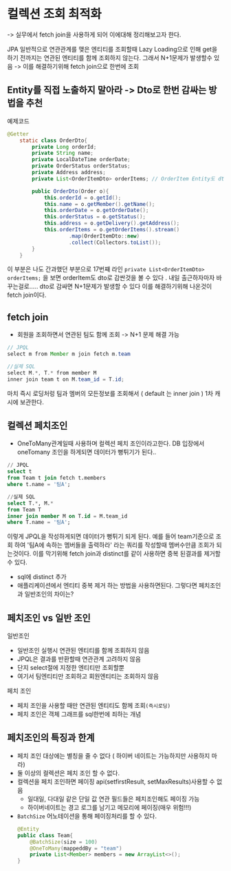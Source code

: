 # 컬렉션 조회 최적화
-> 실무에서 fetch join을 사용하게 되어 이에대해 정리해보고자 한다. 

JPA 일반적으로 연관관계를 맺은 엔티티를 조회할때 Lazy Loading으로 인해 get을 하기 전까지는 연관된 엔티티를 함께 조회하지 않는다. 그래서 N+1문제가 발생할수 있음 -> 이를 해결하기위해 fetch join으로 한번에 조회 

## Entity를 직접 노출하지 말아라 -> Dto로 한번 감싸는 방법을 추천

예제코드
```java
@Getter
    static class OrderDto{
        private Long orderId;
        private String name;
        private LocalDateTime orderDate;
        private OrderStatus orderStatus;
        private Address address;
        private List<OrderItemDto> orderItems; // OrderItem Entity도 dto로 감싸야 한다. 

        public OrderDto(Order o){
            this.orderId = o.getId();
            this.name = o.getMember().getName();
            this.orderDate = o.getOrderDate();
            this.orderStatus = o.getStatus();
            this.address = o.getDelivery().getAddress();
            this.orderItems = o.getOrderItems().stream()
                    .map(OrderItemDto::new)
                    .collect(Collectors.toList());
        }
    }
```
이 부분은 나도 간과했던 부분으로 17번쨰 라인 `private List<OrderItemDto> orderItems;` 을 보면 orderItem도 dto로 감싼것을 볼 수 있다 . 내일 출근하자마자 바꾸는걸로.....
dto로 감싸면 N+1문제가 발생할 수 있다
이를 해결하기위해 나온것이 fetch join이다.

## fetch join
- 회원을 조회하면서 연관된 팀도 함께 조회 -> N+1 문제 해결 가능

``` java
// JPQL
select m from Member m join fetch m.team

//실제 SQL
select M.*, T.* from member M 
inner join team t on M.team_id = T.id;

```
마치 즉시 로딩처렁 팀과 멤버의 모든정보를 조회해서 ( default 는 inner join ) 1차 캐시에 보관한다.

## 컬렉션 페치조인
- OneToMany관계일때 사용하며 컬렉션 페치 조인이라고한다. DB 입장에서 oneTomany 조인을 하게되면 데이터가 뻥튀기가 된다..
``` sql
// JPQL
select t
from Team t join fetch t.members
where t.name = '팀A';

//실제 SQL
select T.*, M.*
from Team T
inner join member M on T.id = M.team_id
where T.name = '팀A';
```
이렇게 JPQL을 작성하게되면 데이터가 뻥튀기 되게 된다. 
예를 들어 
team기준으로 조회 하여 '팀A에 속하는 멤버들을 출력하라' 라는 쿼리를 작성할때 멤버수만큼 조회가 되는것이다. 
이를 막기위해 fetch join과 distinct를 같이 사용하면 중복 된결과를 제거할 수 있다. 
- sql에 distinct 추가
- 애플리케이션에서 엔티티 중복 제거 
하는 방법을 사용하면된다. 
그렇다면 페치조인과 일반조인의 차이는?

## 페치조인 vs 일반 조인
일반조인
- 일반조인 실행시 연관된 엔티티를 함께 조회하지 않음
- JPQL은 결과를 반환할때 연관관계 고려하지 않음
- 단지 select절에 지정한 엔티티만 조회할뿐
- 여기서 팀엔티티만 조회하고 회원엔티티는 조회하지 않음

페치 조인
- 페치 조인을 사용할 때만 연관된 엔티티도 함께 조회`(즉시로딩)`
- 페치 조인은 객체 그래프를 sql한번에 죄하는 개념
  
## 페치조인의 특징과 한계
- 페치 조인 대상에는 별칭을 줄 수 없다 ( 하이버 네이트는 가능하지만 사용하지 마라)
- 둘 이상의 컬렉션은 페치 조인 할 수 없다. 
- 컬렉션을 페치 조인하면 페이징 api(setfirstResult, setMaxResults)사용할 수 없음
    - 일대일, 다대일 같은 단일 값 연관 필드들은 페치조인해도 페이징 가능
    - 하이버네이트는 경고 로그를 남기고 메모리에 페이징(매우 위험!!!)
- `BatchSize` 어노테이션을 통해 페이징처리를 할 수 있다.
    ```java
    @Entity
    public class Team{
        @BatchSize(size = 100)
        @OneToMany(mappeddBy = "team")
        private List<Member> members = new ArrayList<>();
    }
    ```
